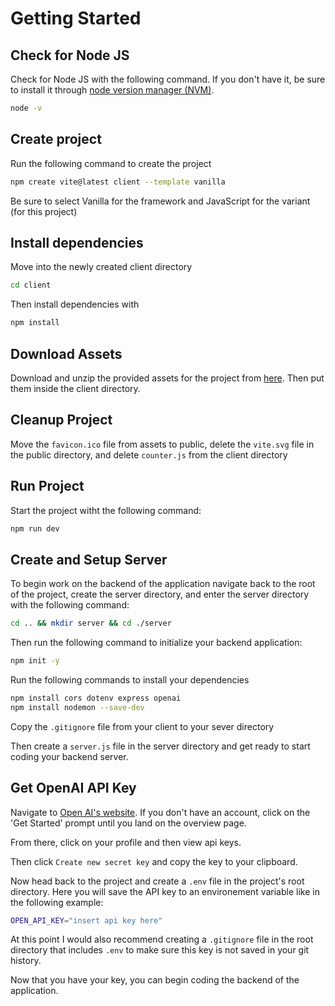 # Getting Started

## Check for Node JS

Check for Node JS with the following command. If you don't have it, be sure to install it through [node version manager (NVM)](https://www.freecodecamp.org/news/node-version-manager-nvm-install-guide/).

```bash
node -v
```

## Create project

Run the following command to create the project

```bash
npm create vite@latest client --template vanilla
```

Be sure to select Vanilla for the framework and JavaScript for the variant (for this project)

## Install dependencies

Move into the newly created client directory

```bash
cd client
```

Then install dependencies with

```bash
npm install
```

## Download Assets

Download and unzip the provided assets for the project from [here](https://drive.google.com/file/d/1RhtfgrDaO7zoHIJgTUOZKYGdzTFJpe7V/view).
Then put them inside the client directory.

## Cleanup Project

Move the `favicon.ico` file from assets to public, delete the `vite.svg` file in the public directory, and delete `counter.js` from the client directory

## Run Project

Start the project witht the following command:

```bash
npm run dev
```

## Create and Setup Server

To begin work on the backend of the application navigate back to the root of the project, create the server directory, and enter the server directory with the following command:

```bash
cd .. && mkdir server && cd ./server
```

Then run the following command to initialize your backend application:

```bash
npm init -y
```

Run the following commands to install your dependencies

```bash
npm install cors dotenv express openai
npm install nodemon --save-dev
```

Copy the `.gitignore` file from your client to your sever directory

Then create a `server.js` file in the server directory and get ready to start coding your backend server.

## Get OpenAI API Key

Navigate to [Open AI's website](https://openai.com/api/). If you don't have an account, click on the 'Get Started' prompt until you land on the overview page.

From there, click on your profile and then view api keys.

Then click `Create new secret key` and copy the key to your clipboard.

Now head back to the project and create a `.env` file in the project's root directory. Here you will save the API key to an environement variable like in the following example:

```bash
OPEN_API_KEY="insert api key here"
```

At this point I would also recommend creating a `.gitignore` file in the root directory that includes `.env` to make sure this key is not saved in your git history.

Now that you have your key, you can begin coding the backend of the application.
